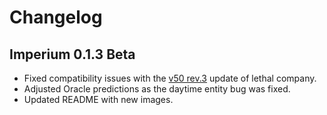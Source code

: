 # Changelog

## Imperium 0.1.3 Beta

- Fixed compatibility issues with the [v50 rev.3](https://steamdb.info/changelist/23055571/) update of lethal company.
- Adjusted Oracle predictions as the daytime entity bug was fixed.
- Updated README with new images.